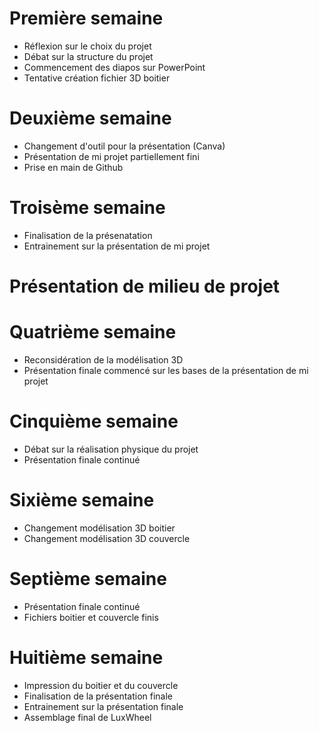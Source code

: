 # Première semaine

- Réflexion sur le choix du projet
- Débat sur la structure du projet
- Commencement des diapos sur PowerPoint
- Tentative création fichier 3D boitier 

# Deuxième semaine

- Changement d'outil pour la présentation (Canva)
- Présentation de mi projet partiellement fini
- Prise en main de Github

# Troisème semaine

- Finalisation de la présenatation
- Entrainement sur la présentation de mi projet

# Présentation de milieu de projet

# Quatrième semaine

- Reconsidération de la modélisation 3D
- Présentation finale commencé sur les bases de la présentation de mi projet

# Cinquième semaine

- Débat sur la réalisation physique du projet
- Présentation finale continué

# Sixième semaine

- Changement modélisation 3D boitier
- Changement modélisation 3D couvercle

# Septième semaine

- Présentation finale continué
- Fichiers boitier et couvercle finis

# Huitième semaine

- Impression du boitier et du couvercle
- Finalisation de la présentation finale
- Entrainement sur la présentation finale
- Assemblage final de LuxWheel
